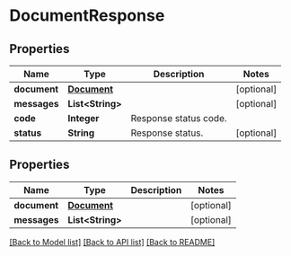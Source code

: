 
# DocumentResponse


## Properties
Name | Type | Description | Notes
------------ | ------------- | ------------- | -------------
**document** | [**Document**](Document.md) |  | [optional]
**messages** | **List&lt;String&gt;** |  | [optional]
**code** | **Integer** | Response status code. | 
**status** | **String** | Response status. | [optional]


## Properties
Name | Type | Description | Notes
------------ | ------------- | ------------- | -------------
**document** | [**Document**](Document.md) |  |  [optional]
**messages** | **List&lt;String&gt;** |  |  [optional]

[[Back to Model list]](../../README.md#documentation-for-models) [[Back to API list]](../../README.md#documentation-for-api-endpoints) [[Back to README]](../../README.md)


